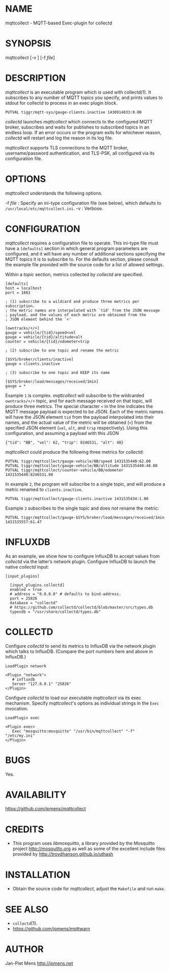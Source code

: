 NAME
====

mqttcollect - MQTT-based Exec-plugin for collectd

SYNOPSIS
========

mqttcollect [-v ] [-f *file*]

DESCRIPTION
===========

*mqttcollect* is an executable program which is used with collectd(1).
It subscribes to any number of MQTT topics you specify, and prints
values to stdout for collectd to process in an exec plugin block.

    PUTVAL tiggr/mqtt‐sys/gauge‐clients.inactive 1430914033:0.00

*collectd* launches *mqttcollect* which connects to the configured MQTT
broker, subscribes and waits for publishes to subscribed topics in an
endless loop. If an error occurs or the program exits for whichever
reason, *collectd* will restart and log the reason in its log file.

*mqttcollect* supports TLS connections to the MQTT broker,
username/password authentication, and TLS-PSK, all configured via its
configuration file.

OPTIONS
=======

*mqttcollect* understands the following options.

-f *file*
:   Specify an ini-type configuration file (see below), which defaults
    to `/usr/local/etc/mqttcollect.ini`.
-v
:   Verbose.

CONFIGURATION
=============

*mqttcollect* requires a configuration file to operate. This ini-type
file must have a `[defaults]` section in which general program
parameters are configured, and it will have any number of additional
sections specifying the MQTT topics it is to subscribe to. For the
defaults section, please consult the example file provided with the
source code for a list of allowed settings.

Within a *topic* section, metrics collected by *collectd* are specified.

    [defaults]
    host = localhost
    port = 1883

    ; (1) subscribe to a wildcard and produce three metrics per subscription.
    ; the metric names are interpolated with `tid' from the JSON message
    ; payload, and the values of each metric are obtained from the
    ; JSON element behind the `<'

    [owntracks/+/+]
    gauge = vehicle/{tid}/speed<vel
    gauge = vehicle/{tid}/altitude<alt
    counter = vehicle/{tid}/odometer<trip

    ; (2) subscribe to one topic and rename the metric

    [$SYS/broker/clients/inactive]
    gauge = clients.inactive

    ; (3) subscribe to one topic and KEEP its name

    [$SYS/broker/load/messages/received/1min]
    gauge = *

Example `1` is complex. *mqttcollect* will subscribe to the wildcarded
`owntracks/+/+` topic, and for each message received on that topic, will
produce three metrics. The special character `<` in the line indicates
the MQTT message payload is expected to be JSON. Each of the metric
names will have the JSON element `tid` from the payload interpolated
into their names, and the actual value of the metric will be obtained
(`<`) from the specified JSON element (`vel`, `alt`, and `trip`
respectively). Using this configuration, and assuming a payload with
this JSON

    {"tid": "BB", "vel": 62, "trip": 8246531, "alt": 48}

*mqttcollect* could produce the following three metrics for *collectd*:

    PUTVAL tiggr/mqttcollect/gauge-vehicle/BB/speed 1431535440:62.00
    PUTVAL tiggr/mqttcollect/gauge-vehicle/BB/altitude 1431535440:48.00
    PUTVAL tiggr/mqttcollect/counter-vehicle/BB/odometer 1431535440:8246531.00

In example `2`, the program will subscribe to a single topic, and will
produce a metric renamed to `clients.inactive`.

    PUTVAL tiggr/mqttcollect/gauge-clients.inactive 1431535434:1.00

Example `3` subscribes to the single topic and does *not* rename the
metric:

    PUTVAL tiggr/mqttcollect/gauge-$SYS/broker/load/messages/received/1min 1431535557:61.47

INFLUXDB
========

As an example, we show how to configure InfluxDB to accept values from
*collectd* via the latter’s network plugin. Configure InfluxDB to launch
the native *collectd* input:

    [input_plugins]

      [input_plugins.collectd]
      enabled = true
      # address = "0.0.0.0" # defaults to bind‐address.
      port = 25826
      database = "collectd"
      # https://github.com/collectd/collectd/blob/master/src/types.db
      typesdb = "/usr/share/collectd/types.db"

COLLECTD
========

Configure *collectd* to send its metrics to InfluxDB via the network
plugin which talks to InfluxDB. (Compare the port numbers here and above
in InfluxDB.)

    LoadPlugin network

    <Plugin "network">
       # influxdb
       Server "127.0.0.1" "25826"
    </Plugin>

Configure *collectd* to load our executable *mqttcollect* via its exec
mechanism. Specify *mqttcollect*'s options as individual strings in the
`Exec` invocation.

    LoadPlugin exec

    <Plugin exec>
       Exec "mosquitto:mosquitto" "/usr/bin/mqttcollect" "‐f" "/etc/my.ini"
    </Plugin>

BUGS
====

Yes.

AVAILABILITY
============

<https://github.com/jpmens/mqttcollect>

CREDITS
=======

-   This program uses *libmosquitto*, a library provided by the
    Mosquitto project <http://mosquitto.org> as well as some of the
    excellent include files provided by
    <http://troydhanson.github.io/uthash>

INSTALLATION
============

-   Obtain the source code for *mqttcollect*, adjust the `Makefile` and
    run `make`.

SEE ALSO
========

-   `collectd`(1).
-   <https://github.com/jpmens/mqttwarn>

AUTHOR
======

Jan-Piet Mens <http://jpmens.net>

